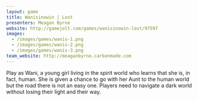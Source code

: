 ```yaml
---
layout: game
title: Wanisinowin | Lost
presenters: Meagan Byrne
website: http://gamejolt.com/games/wanisinowin-lost/97597
images:
  - /images/games/wanis-1.png
  - /images/games/wanis-2.png
  - /images/games/wanis-3.png
team_website: http://meaganbyrne.carbonmade.com
---
```

Play as Wani, a young girl living in the spirit world who learns that she is, in fact, human. She is given a chance to go with her Aunt to the human world but the road there is not an easy one.
Players need to navigate a dark world without losing their light and their way.
